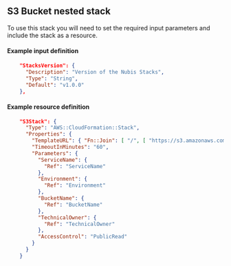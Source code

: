 ﻿## S3 Bucket nested stack

To use this stack you will need to set the required input parameters and include the stack as a resource.

#### Example input definition
```json
    "StacksVersion": {
      "Description": "Version of the Nubis Stacks",
      "Type": "String",
      "Default": "v1.0.0"
    },
```

#### Example resource definition
```json
    "S3Stack": {
      "Type": "AWS::CloudFormation::Stack",
      "Properties": {
        "TemplateURL": { "Fn::Join": [ "/", [ "https://s3.amazonaws.com/nubis-stacks", { "Ref": "StacksVersion" }, "s3-bucket.template" ] ] },
        "TimeoutInMinutes": "60",
        "Parameters": {
          "ServiceName": {
            "Ref": "ServiceName"
          },
          "Environment": {
            "Ref": "Environment"
          },
          "BucketName": {
            "Ref": "BucketName"
          },
          "TechnicalOwner": {
            "Ref": "TechnicalOwner"
          },
          "AccessControl": "PublicRead"
        }
      }
    }
```
